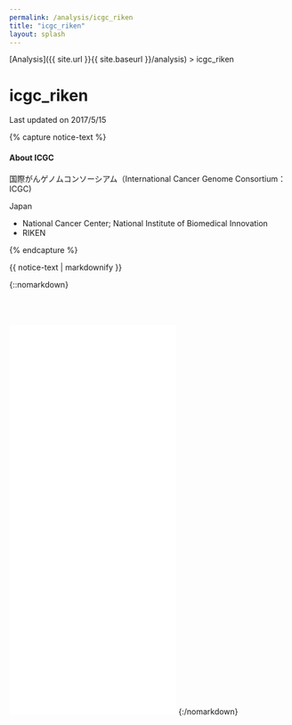 ```yaml
---
permalink: /analysis/icgc_riken
title: "icgc_riken"
layout: splash
---
```


[Analysis]({{ site.url }}{{ site.baseurl }}/analysis) > icgc_riken

# <font class="pre-group"></font> icgc_riken

Last updated on 2017/5/15

{% capture notice-text %}
#### About ICGC

国際がんゲノムコンソーシアム（International Cancer Genome Consortium：ICGC)

Japan

 - National Cancer Center; National Institute of Biomedical Innovation
 - RIKEN


{% endcapture %}

<div class="labinfo-notice">
  {{ notice-text | markdownify }}
</div>

{::nomarkdown}
<iframe src="{{ site.url }}{{ site.baseurl }}/graphs/icgc_riken.html" style="height:700px; margin-top:50px;" scrolling="no" frameborder="no"></iframe>
<script src="http://code.jquery.com/jquery-2.1.3.min.js"></script>
<script>
$('iframe')
.on('load', function(){
  try {  
    $(this).height(this.contentWindow.document.documentElement.scrollHeight);
  } catch (e) {
  }
})
.trigger('load');
console.log("demo");
</script>
{:/nomarkdown}
